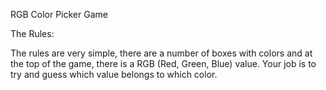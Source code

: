 RGB Color Picker Game

The Rules: 

The rules are very simple, there are a number of boxes with colors and at the top of the game, there is a RGB (Red, Green, Blue) value. Your job is to try and guess which value belongs to which color.